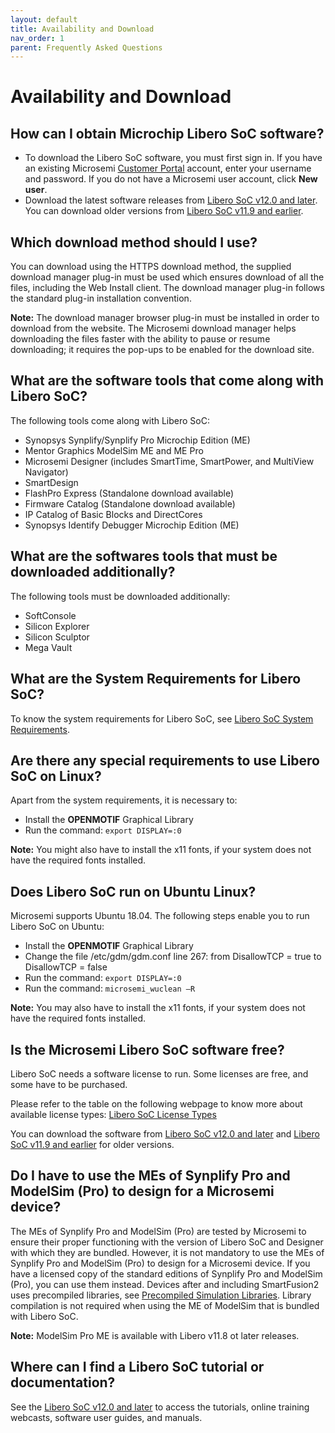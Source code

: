 ```yaml
---
layout: default
title: Availability and Download
nav_order: 1
parent: Frequently Asked Questions
---
```



# Availability and Download

## How can I obtain Microchip Libero SoC software?

-   To download the Libero SoC software, you must first sign in. If you have an existing Microsemi [Customer Portal](http://soc.microsemi.com/Portal/DPortal.aspx) account, enter your username and password. If you do not have a Microsemi user account, click **New user**.
-   Download the latest software releases from [Libero SoC v12.0 and later](https://www.microsemi.com/product-directory/design-resources/1750-libero-soc#downloads). You can download older versions from [Libero SoC v11.9 and earlier](https://www.microsemi.com/product-directory/libero-soc/5507-libero-soc-v11-9-archive#downloads).

## Which download method should I use?

You can download using the HTTPS download method, the supplied download manager plug-in must be used which ensures download of all the files, including the Web Install client. The download manager plug-in follows the standard plug-in installation convention.

**Note:** The download manager browser plug-in must be installed in order to download from the website. The Microsemi download manager helps downloading the files faster with the ability to pause or resume downloading; it requires the pop-ups to be enabled for the download site.

## What are the software tools that come along with Libero SoC?

The following tools come along with Libero SoC:

-   Synopsys Synplify/Synplify Pro Microchip Edition \(ME\)
-   Mentor Graphics ModelSim ME and ME Pro
-   Microsemi Designer \(includes SmartTime, SmartPower, and MultiView Navigator\)
-   SmartDesign
-   FlashPro Express \(Standalone download available\)
-   Firmware Catalog \(Standalone download available\)
-   IP Catalog of Basic Blocks and DirectCores
-   Synopsys Identify Debugger Microchip Edition \(ME\)

## What are the softwares tools that must be downloaded additionally?

The following tools must be downloaded additionally:

-   SoftConsole
-   Silicon Explorer
-   Silicon Sculptor
-   Mega Vault

## What are the System Requirements for Libero SoC?

To know the system requirements for Libero SoC, see [Libero SoC System Requirements](https://www.microsemi.com/product-directory/design-resources/1750-libero-soc#device-support).

## Are there any special requirements to use Libero SoC on Linux?

Apart from the system requirements, it is necessary to:

-   Install the **OPENMOTIF** Graphical Library
-   Run the command: `export DISPLAY=:0`

**Note:** You might also have to install the x11 fonts, if your system does not have the required fonts installed.

## Does Libero SoC run on Ubuntu Linux?

Microsemi supports Ubuntu 18.04. The following steps enable you to run Libero SoC on Ubuntu:

-   Install the **OPENMOTIF** Graphical Library
-   Change the file /etc/gdm/gdm.conf line 267: from DisallowTCP = true to DisallowTCP = false
-   Run the command: `export DISPLAY=:0`
-   Run the command: `microsemi_wuclean –R`

**Note:** You may also have to install the x11 fonts, if your system does not have the required fonts installed.

## Is the Microsemi Libero SoC software free?

Libero SoC needs a software license to run. Some licenses are free, and some have to be purchased.

Please refer to the table on the following webpage to know more about available license types: [Libero SoC License Types](https://www.microsemi.com/product-directory/design-resources/1711-licensing)

You can download the software from [Libero SoC v12.0 and later](https://www.microsemi.com/product-directory/design-resources/1750-libero-soc#downloads) and [Libero SoC v11.9 and earlier](https://www.microsemi.com/product-directory/libero-soc/5507-libero-soc-v11-9-archive#downloads) for older versions.

## Do I have to use the MEs of Synplify Pro and ModelSim \(Pro\) to design for a Microsemi device?

The MEs of Synplify Pro and ModelSim \(Pro\) are tested by Microsemi to ensure their proper functioning with the version of Libero SoC and Designer with which they are bundled. However, it is not mandatory to use the MEs of Synplify Pro and ModelSim \(Pro\) to design for a Microsemi device. If you have a licensed copy of the standard editions of Synplify Pro and ModelSim \(Pro\), you can use them instead. Devices after and including SmartFusion2 uses precompiled libraries, see [Precompiled Simulation Libraries](https://www.microsemi.com/product-directory/fpga-design-tools/5535-compiled-simulation-libraries). Library compilation is not required when using the ME of ModelSim that is bundled with Libero SoC.

**Note:** ModelSim Pro ME is available with Libero v11.8 ot later releases.

## Where can I find a Libero SoC tutorial or documentation?

See the [Libero SoC v12.0 and later](https://www.microsemi.com/product-directory/design-resources/1750-libero-soc#downloads) to access the tutorials, online training webcasts, software user guides, and manuals.


